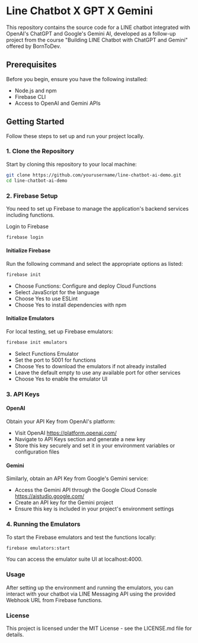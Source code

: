 # Line Chatbot X GPT X Gemini

This repository contains the source code for a LINE chatbot integrated with OpenAI's ChatGPT and Google's Gemini AI, developed as a follow-up project from the course "Building LINE Chatbot with ChatGPT and Gemini" offered by BornToDev.

## Prerequisites

Before you begin, ensure you have the following installed:
- Node.js and npm
- Firebase CLI
- Access to OpenAI and Gemini APIs

## Getting Started

Follow these steps to set up and run your project locally.

### 1. Clone the Repository

Start by cloning this repository to your local machine:

```bash
git clone https://github.com/yourusername/line-chatbot-ai-demo.git
cd line-chatbot-ai-demo
```

### 2. Firebase Setup
You need to set up Firebase to manage the application's backend services including functions.

Login to Firebase
```bash
firebase login
```
#### Initialize Firebase
Run the following command and select the appropriate options as listed:

```bash
firebase init
```
- Choose Functions: Configure and deploy Cloud Functions
- Select JavaScript for the language
- Choose Yes to use ESLint
- Choose Yes to install dependencies with npm

#### Initialize Emulators
For local testing, set up Firebase emulators:

```bash
firebase init emulators
```
- Select Functions Emulator
- Set the port to 5001 for functions
- Choose Yes to download the emulators if not already installed
- Leave the default empty to use any available port for other services
- Choose Yes to enable the emulator UI
### 3. API Keys
#### OpenAI
Obtain your API Key from OpenAI's platform:

- Visit OpenAI https://platform.openai.com/
- Navigate to API Keys section and generate a new key
- Store this key securely and set it in your environment variables or configuration files
#### Gemini

Similarly, obtain an API Key from Google's Gemini service: 

- Access the Gemini API through the Google Cloud Console https://aistudio.google.com/
- Create an API key for the Gemini project
- Ensure this key is included in your project's environment settings
### 4. Running the Emulators
To start the Firebase emulators and test the functions locally:

```bash
firebase emulators:start
```
You can access the emulator suite UI at localhost:4000.

### Usage
After setting up the environment and running the emulators, you can interact with your chatbot via LINE Messaging API using the provided Webhook URL from Firebase functions.


### License
This project is licensed under the MIT License - see the LICENSE.md file for details.